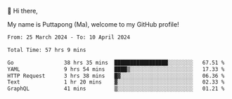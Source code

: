 👋 Hi there,

My name is Puttapong (Ma), welcome to my GitHub profile!

<!--START_SECTION:waka-->

```txt
From: 25 March 2024 - To: 10 April 2024

Total Time: 57 hrs 9 mins

Go                38 hrs 35 mins  █████████████████░░░░░░░░   67.51 %
YAML              9 hrs 54 mins   ████▒░░░░░░░░░░░░░░░░░░░░   17.33 %
HTTP Request      3 hrs 38 mins   █▓░░░░░░░░░░░░░░░░░░░░░░░   06.36 %
Text              1 hr 20 mins    ▓░░░░░░░░░░░░░░░░░░░░░░░░   02.33 %
GraphQL           41 mins         ▒░░░░░░░░░░░░░░░░░░░░░░░░   01.21 %
```

<!--END_SECTION:waka-->
